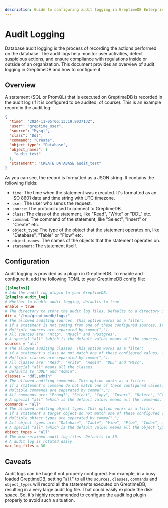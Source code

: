 ```yaml
---
description: Guide to configuring audit logging in GreptimeDB Enterprise, including examples and configuration options to monitor and record database activities.
---
```


# Audit Logging

Database audit logging is the process of recording the actions performed on the database. The audit logs help monitor
user activities, detect suspicious actions, and ensure compliance with regulations inside or outside of an organization.
This document provides an overview of audit logging in GreptimeDB and how to configure it.

## Overview

A statement (SQL or PromQL) that is executed on GreptimeDB is recorded in the audit log (if it is configured to be
audited, of course). This is an example record in the audit log:

```json
{
  "time": "2024-11-05T06:13:19.903713Z",
  "user": "greptime_user",
  "source": "Mysql",
  "class": "Ddl",
  "command": "Create",
  "object_type": "Database",
  "object_names": [
    "audit_test"
  ],
  "statement": "CREATE DATABASE audit_test"
}
```

As you can see, the record is formatted as a JSON string. It contains the following fields:

- `time`: The time when the statement was executed. It's formatted as an ISO 8601 date and time string with UTC timezone.
- `user`: The user who sends the request.
- `source`: The protocol used to connect to GreptimeDB.
- `class`: The class of the statement, like "Read", "Write" or "DDL" etc.
- `command`: The command of the statement, like "Select", "Insert" or "Create" etc.
- `object_type`: The type of the object that the statement operates on, like "Database", "Table" or "Flow" etc.
- `object_names`: The names of the objects that the statement operates on.
- `statement`: The statement itself.

## Configuration

Audit logging is provided as a plugin in GreptimeDB. To enable and configure it, add the following TOML to your
GreptimeDB config file:

```toml
[[plugins]]
# Add the audit log plugin to your GreptimeDB.
[plugins.audit_log]
# Whether to enable audit logging, defaults to true.
enable = true
# The directory to store the audit log files. Defaults to a directory in "/tmp".
dir = "/tmp/greptimedb/logs/"
# The allowed auditing sources. This option works as a filter:
# if a statement is not coming from one of these configured sources, it won't be recorded in the audit logs.
# Multiple sources are separated by comma(",").
# All sources are: "Http", "Mysql" and "Postgres".
# A special "all" (which is the default value) means all the sources.
sources = "all"
# The allowed auditing classes. This option works as a filter:
# if a statement's class do not match one of these configured values, it won't be recorded in the audit logs.
# Multiple classes are separated by comma(",").
# All classes are: "Read", "Write", "Admin", "DDL" and "Misc".
# A special "all" means all the classes.
# Defaults to "DDL" and "Admin".
classes = "ddl,admin"
# The allowed auditing commands. This option works as a filter:
# if a statement's command do not match one of these configured values, they won't be recorded in the audit logs.
# Multiple commands are separated by comma(",").
# All commands are: "Promql", "Select", "Copy", "Insert", "Delete", "Create", "Alter", "Truncate", "Drop", "Admin" and "Misc".
# A special "all" (which is the default value) means all the commands.
commands = "all"
# The allowed auditing object types. This option works as a filter:
# if a statement's target object do not match one of these configured values, they won't be recorded in the audit logs.
# Multiple object types are separated by comma(",").
# All object types are: "Database", "Table", "View", "Flow", "Index", and "Misc".
# A special "all" (which is the default value) means all the object types.
object_types = "all"
# The max retained audit log files. Defaults to 30.
# A audit log is rotated daily.
max_log_files = 30
```

## Caveats

Audit logs can be huge if not properly configured. For example, in a busy loaded GreptimeDB, setting "`all`" to all the
`sources`, `classes`, `commands` and `object_types` will record all the statements executed on GreptimeDB, resulting in
a very large audit log file. That could easily explode the disk space. So, it's highly recommended to configure the
audit log plugin properly to avoid such a situation.
